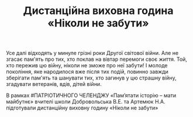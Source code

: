 ﻿---
title: Дистанційна виховна година «Ніколи не забути»
---

Усе далі відходять у минуле грізні роки Другої світової війни. Але не згасає пам'ять про тих, хто поклав на вівтар перемоги своє життя. Той, хто пережив цю війну, ніколи не зможе про неї забути! І молоде покоління, яке народилося вже після тих подій, повинно завжди зберігати пам'ять та шанувати тих, хто загинув у цю страшну війну, згадувати ветеранів, вдів, дітей війни.

В рамках #ПАТРІОТИЧНОГО ЧЕЛЕНДЖУ «Пам’ятати історію – мати майбутнє» вчителі школи Добровольська В.Е. та Артемюк Н.А. підготували дистанційну виховну годину «Ніколи не забути»

<youtube id="EOXcgSz48DU"></youtube>
